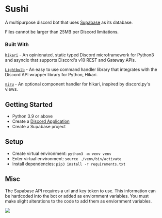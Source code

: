 # Sushi
A multipurpose discord bot that uses [Supabase](https://supabase.com/dashboard/projects) as its database.

Files cannot be larger than 25MB per Discord limitations.

### Built With
[`hikari`](https://github.com/hikari-py/hikari) - An opinionated, static typed Discord microframework for Python3 and asyncio that supports Discord's v10 REST and Gateway APIs.

[`Lightbulb`](https://github.com/tandemdude/hikari-lightbulb/) - An easy to use command handler library that integrates with the Discord API wrapper library for Python, Hikari.

[`miru`](https://github.com/HyperGH/hikari-miru) - An optional component handler for hikari, inspired by discord.py's views.

## Getting Started
- Python 3.9 or above
- Create a [Discord Application](https://discord.com/developers/applications)
- Create a Supabase project

## Setup
- Create virtual environment: `python3 -m venv venv`
- Enter virtual environment: `source ./venv/bin/activate`
- Install dependencies: `pip3 install -r requirements.txt`

## Misc
The Supabase API requires a url and key token to use. This information can be hardcoded into the bot or added as enviornment variables. You must make slight alterations to the code to add them as enviornment variables. 

<img src="https://imgur.com/C3opkNz.jpg"/>
